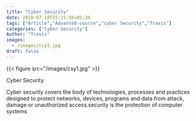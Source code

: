 ```yaml
---
title: "Cyber Security"
date: 2020-07-10T15:15:56+05:30
tags: ["Article","Advanced-course","cyber Security","Travis"]
categories: ["Cyber Security"]
Author: "Travis"
images:
  - /images/csy1.jpg
draft: false
---
```

{{< figure src="/images/csy1.jpg" >}}

Cyber Security

Cyber security covers the body of technologies, processes and practices designed to protect networks, devices, programs and data from attack, damage or unauthorized access.security is the protection of computer systems 